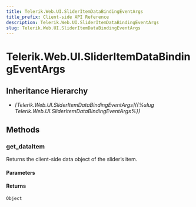 ```yaml
---
title: Telerik.Web.UI.SliderItemDataBindingEventArgs
title_prefix: Client-side API Reference
description: Telerik.Web.UI.SliderItemDataBindingEventArgs
slug: Telerik.Web.UI.SliderItemDataBindingEventArgs
---
```


# Telerik.Web.UI.SliderItemDataBindingEventArgs

## Inheritance Hierarchy

* *[Telerik.Web.UI.SliderItemDataBindingEventArgs]({%slug Telerik.Web.UI.SliderItemDataBindingEventArgs%})*


## Methods

###  get_dataItem

Returns the client-side data object of the slider’s item. 

#### Parameters

#### Returns

`Object`

